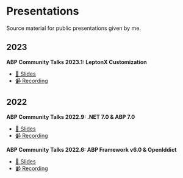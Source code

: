 # Presentations

Source material for public presentations given by me.

## 2023 

**ABP Community Talks 2023.1: LeptonX Customization**

- [📜 Slides](ABP/Community-Talks-2023.1)
- [📹 Recording](https://www.youtube.com/watch?v=R9CqTtn6Wcg)

## 2022

**ABP Community Talks 2022.9: .NET 7.0 & ABP 7.0**

- [📜 Slides](ABP/Community-Talks-2022.9)
- [📹 Recording](https://www.youtube.com/watch?v=ElhFMhLNyqY)

**ABP Community Talks 2022.6: ABP Framework v6.0 & OpenIddict**

- [📜 Slides](ABP/Community-Talks-2022.6)
- [📹 Recording](https://www.youtube.com/watch?v=th3IugJGQDA)
